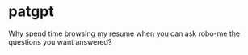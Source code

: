 # patgpt
Why spend time browsing my resume when you can ask robo-me the questions you want answered?
